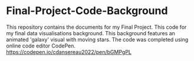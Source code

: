 # Final-Project-Code-Background
This repository contains the documents for my Final Project. This code for my final data visualisations background. This background features an animated 'galaxy' visual with moving stars.
The code was completed using online code editor CodePen.
https://codepen.io/cdansereau2022/pen/bGMPgPL
